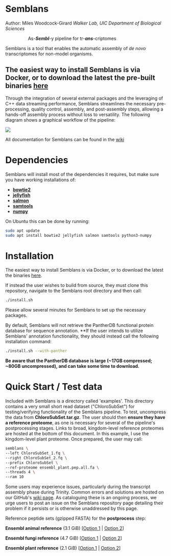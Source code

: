 # Semblans
Author: Miles Woodcock-Girard
*Walker Lab, UIC Department of Biological Sciences*

&nbsp;&nbsp;&nbsp;&nbsp;&nbsp;&nbsp;&nbsp;&nbsp;&nbsp;&nbsp;&nbsp;&nbsp;&nbsp;&nbsp;&nbsp;&nbsp;&nbsp; As-***Sembl***-y pipeline for tr-***ans***-criptomes

Semblans is a tool that enables the automatic assembly of *de novo* transcriptomes for non-model organisms.

## The easiest way to install Semblans is via Docker, or to download the latest the pre-built binaries [here](https://github.com/gladshire/Semblans/releases)

Through the integration of several external packages and the leveraging of C++ data streaming performance, Semblans streamlines the necessary pre-processing, quality control, assembly, and post-assembly steps, allowing a hands-off assembly process without loss to versatility. The following diagram shows a graphical workflow of the pipeline:

![](https://live.staticflickr.com/65535/53545551413_5bd8abc933_k.jpg)

All documentation for Semblans can be found in the [wiki](https://github.com/gladshire/Semblans/wiki)

# Dependencies

Semblans will install most of the dependencies it requires, but make sure you have working installations of:
- [**bowtie2**](https://bowtie-bio.sourceforge.net/bowtie2/index.shtml)
- [**jellyfish**](https://genome.umd.edu/jellyfish.html)
- [**salmon**](https://salmon.readthedocs.io/en/latest/salmon.html)
- [**samtools**](http://www.htslib.org)
- [**numpy**](https://numpy.org)

On Ubuntu this can be done by running:
```bash
sudo apt update
sudo apt install bowtie2 jellyfish salmon samtools python3-numpy
```

# Installation

The easiest way to install Semblans is via Docker, or to download the latest the binaries [here](https://github.com/gladshire/Semblans/releases).

If instead the user wishes to build from source, they must clone this repository, navigate to the Semblans root directory and then call:

```bash
./install.sh
```
Please allow several minutes for Semblans to set up the necessary packages.

By default, Semblans will not retrieve the PantherDB functional protein database for sequence annotation. **If the user intends to utilize Semblans' annotation functionality, they should instead call the following installation command:
```bash
./install.sh --with-panther
```
**Be aware that the PantherDB database is large (~17GB compressed; ~80GB uncompressed), and can take some time to download.**

# Quick Start / Test data

Included with Semblans is a directory called 'examples'. This directory contains a very small short read dataset ("ChloroSubSet") for testing/verifying functionality of the Semblans pipeline. To test, uncompress the data from **ChloroSubSet.tar.gz**. The user should then **ensure they have a reference proteome**, as one is necessary for several of the pipeline's postprocessing stages. Links to broad, kingdom-level reference proteomes are hosted at the bottom of this document. In this example, I use the kingdom-level plant proteome. Once prepared, the user may call:
```bash
semblans \
--left ChloroSubSet_1.fq \
--right ChloroSubSet_2.fq \
--prefix ChloroSubSet \
--ref-proteome ensembl_plant.pep.all.fa \
--threads 4 \
--ram 10
```
Some users may experience issues, particularly during the transcript assembly phase during Trinity. Common errors and solutions are hosted on our GitHub's [wiki page](https://github.com/gladshire/Semblans/wiki/Common-Errors-&-Solutions#issues-at-trinity-stage). As cataloguing these is an ongoing process, we urge users to post an issue on the Semblans repository page detailing their problem if it persists or is otherwise unaddressed by this page.

Reference peptide sets (gzipped FASTA) for the **postprocess** step:

**Ensembl animal reference** (3.1 GiB) [[Option 1](https://uofi.box.com/shared/static/0rlp6q0u5uvc161mzbdr3c0xoiti63sk) | [Option 2](https://www.dropbox.com/scl/fi/n49jm9i1yscrfrsj1dnq8/ensembl_animals.pep.all.fa.gz?rlkey=yemush6bm36wr4fu7dpe8h5e0&st=98kgb83l&dl=1)]

**Ensembl fungi reference** (4.7 GiB) [[Option 1](https://uofi.box.com/shared/static/qc4nmun4apb0pik5fqxukn4qvn3wm943) | [Option 2](https://www.dropbox.com/scl/fi/8as6tci331utcrqrl7txz/ensembl_fungi.pep.all.fa.gz?rlkey=eyhsv35lelnao5xgd7s9dy51e&st=oc9dz9s6&dl=1)]

**Ensembl plant reference** (2.1 GiB) [[Option 1](https://uofi.box.com/shared/static/lvg7x2qrxvg8hfcmue9xv4y9t1rgfb48) | [Option 2](https://www.dropbox.com/scl/fi/hbvtnd9wsiwt8k7gakcmq/ensembl_plant.pep.all.fa.gz?rlkey=8cp9sn5wrt9uu4vc2pmg8xvin&st=1gesuqq0&dl=1)]
